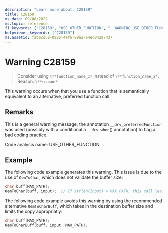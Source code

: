 ```yaml
---
description: "Learn more about: C28159"
title: C28159
ms.date: 09/08/2022
ms.topic: reference
f1_keywords: ["C28159", "USE_OTHER_FUNCTION", "__WARNING_USE_OTHER_FUNCTION"]
helpviewer_keywords: ["C28159"]
ms.assetid: fab6cd58-0985-4ef6-89a2-64ed04297437
---
```

# Warning C28159

> Consider using `\**function_name_1*` instead of `\**function_name_2*`. Reason: `\**reason*`

This warning occurs when that you use a function that is semantically equivalent to an alternative, preferred function call. 

## Remarks

This is a general warning message; the annotation `__drv_preferredFunction` was used (possibly with a conditional a `__drv_when`() annotation) to flag a bad coding practice.

Code analysis name: USE_OTHER_FUNCTION

## Example

The following code example generates this warning. This issue is due to the use of `OemToChar`, which does not validate the buffer size:

```cpp
char buff[MAX_PATH];
OemToChar(buff, input);  // If strlen(input) > MAX_PATH, this call leads to buffer overrun
```

The following code example avoids this warning by using the recommended alternative `OemToCharBuff`, which takes in the destination buffer size and limits the copy appropriatly:

```cpp
char buff[MAX_PATH];
OemToCharBuff(buff, input, MAX_PATH);
```
